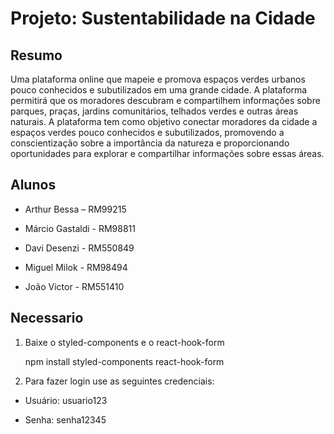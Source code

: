 # Projeto: Sustentabilidade na Cidade

 

## Resumo
 

Uma plataforma online que mapeie e promova espaços verdes urbanos pouco conhecidos e subutilizados em uma grande cidade. A plataforma permitirá que os moradores descubram e compartilhem informações sobre parques, praças, jardins comunitários, telhados verdes e outras áreas naturais. A plataforma tem como objetivo conectar moradores da cidade a espaços verdes pouco conhecidos e subutilizados, promovendo a conscientização sobre a importância da natureza e proporcionando oportunidades para explorar e compartilhar informações sobre essas áreas.

 

## Alunos


- Arthur Bessa – RM99215

- Márcio Gastaldi - RM98811

- Davi Desenzi - RM550849

- Miguel Milok - RM98494

- João Victor - RM551410
 

## Necessario


1. Baixe o styled-components e o react-hook-form

    npm install styled-components react-hook-form


2. Para fazer login use as seguintes credenciais:
 

- Usuário: usuario123

- Senha: senha12345
